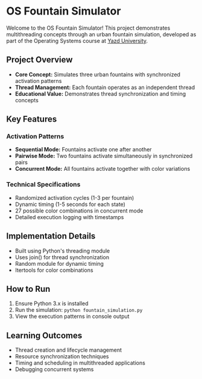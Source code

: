 <!DOCTYPE html>
<html lang="en">
<head>
<meta charset="UTF-8">
<meta name="viewport" content="width=device-width, initial-scale=1.0">
</head>
<body>
<h1>OS Fountain Simulator</h1>
<p>Welcome to the OS Fountain Simulator! This project demonstrates multithreading concepts through an urban fountain simulation, developed as part of the Operating Systems course at <a href="https://www.yazd.ac.ir" target="_blank">Yazd University</a>.</p>

<h2>Project Overview</h2>
<ul>
<li><strong>Core Concept:</strong> Simulates three urban fountains with synchronized activation patterns</li>
<li><strong>Thread Management:</strong> Each fountain operates as an independent thread</li>
<li><strong>Educational Value:</strong> Demonstrates thread synchronization and timing concepts</li>
</ul>

<h2>Key Features</h2>
<h3>Activation Patterns</h3>
<ul>
<li><strong>Sequential Mode:</strong> Fountains activate one after another</li>
<li><strong>Pairwise Mode:</strong> Two fountains activate simultaneously in synchronized pairs</li>
<li><strong>Concurrent Mode:</strong> All fountains activate together with color variations</li>
</ul>

<h3>Technical Specifications</h3>
<ul>
<li>Randomized activation cycles (1-3 per fountain)</li>
<li>Dynamic timing (1-5 seconds for each state)</li>
<li>27 possible color combinations in concurrent mode</li>
<li>Detailed execution logging with timestamps</li>
</ul>

<h2>Implementation Details</h2>
<ul>
<li>Built using Python's threading module</li>
<li>Uses join() for thread synchronization</li>
<li>Random module for dynamic timing</li>
<li>Itertools for color combinations</li>
</ul>

<h2>How to Run</h2>
<ol>
<li>Ensure Python 3.x is installed</li>
<li>Run the simulation: <code>python fountain_simulation.py</code></li>
<li>View the execution patterns in console output</li>
</ol>

<h2>Learning Outcomes</h2>
<ul>
<li>Thread creation and lifecycle management</li>
<li>Resource synchronization techniques</li>
<li>Timing and scheduling in multithreaded applications</li>
<li>Debugging concurrent systems</li>
</ul>

</body>
</html>
